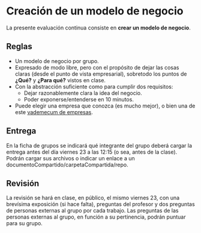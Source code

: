 # Creación de un modelo de negocio

La presente evaluación continua consiste en **crear un modelo de negocio**.

## Reglas

- Un modelo de negocio por grupo.
- Expresado de modo libre, pero con el propósito de dejar las cosas claras (desde el punto de vista empresarial), sobretodo los puntos de **¿Qué?** y **¿Para qué?** vistos en clase.
- Con la abstracción suficiente como para cumplir dos requisitos:
  - Dejar razonablemente clara la idea del negocio.
  - Poder exponerse/entenderse en 10 minutos.
- Puede elegir una empresa que conozca (es mucho mejor), o bien una de este [vademecum de empresas](02-vademecumEmpresas.md).

## Entrega

En la ficha de grupos se indicará qué integrante del grupo deberá cargar la entrega antes del día viernes 23 a las 12:15 (o sea, antes de la clase). Podrán cargar sus archivos o indicar un enlace a un documentoCompartido/carpetaCompartida/repo.

## Revisión

La revisión se hará en clase, en público, el mismo viernes 23, con una brevísima exposición (si hace falta), preguntas del profesor y dos preguntas de personas externas al grupo por cada trabajo. Las preguntas de las personas externas al grupo, en función a su pertinencia, podrán puntuar para su grupo.
